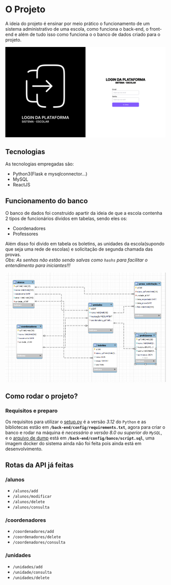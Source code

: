 # O Projeto
A ideia do projeto é ensinar por meio prático o funcionamento de um sistema administrativo de uma escola, como funciona o back-end, o front-end e além de tudo isso
como funciona o o banco de dados criado para o projeto.

![Escola por dentro](Login.png)

## Tecnologias
As tecnologias empregadas são:
- Python3(Flask e mysqlconnector...)
- MySQL
- ReactJS

## Funcionamento do banco
O banco de dados foi construido apartir da ideia de que a escola contenha 2 tipos de funcionários dividos em tabelas, sendo eles os:
- Coordenadores
- Professores

Além disso foi divido em tabela os boletins, as unidades da escola(supondo que seja uma rede de escolas) e solicitação de segunda chamada das provas. <br>
*Obs: As senhas não estão sendo salvas como `hashs` para facilitar o entendimento para iniciantes!!!*

![imagem](bancorep.png)


## Como rodar o projeto?

### Requisitos e preparo

Os requisitos para utilizar o [setup.py](/Back-End/api/setup.py) é a versão *3.12* do `Python` e as bibliotecas estão em  **`/back-end/config/requirements.txt`**, agora para criar o banco e rodar na máquina é *necessário a versão 8.0 ou superior do `MySQL`*, e o [arquivo de dump](/back-end/config/banco/script.sql) está em **`/back-end/config/banco/script.sql`**, uma imagem docker do sistema ainda não foi feita pois ainda está em desenvolvimento.

## Rotas da API já feitas
### /alunos
- `/alunos/add`
- `/alunos/modificar`
- `/alunos/delete`
- `/alunos/consulta`
### /coordenadores
- `/coordenadores/add`
- `/coordenadores/delete`
- `/coordenadores/consulta`
### /unidades
- `/unidades/add`
- `/unidade/consulta`
- `/unidades/delete`
